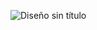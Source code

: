 ![Diseño sin título](https://github.com/user-attachments/assets/df2ebf4e-2839-4912-bfba-ac179032629c)
